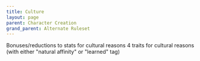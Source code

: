 ```yaml
---
title: Culture
layout: page
parent: Character Creation
grand_parent: Alternate Ruleset
---
```


Bonuses/reductions to stats for cultural reasons
4 traits for cultural reasons (with either "natural affinity" or "learned" tag)
